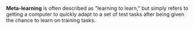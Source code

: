 **Meta-learning** is often described as "learning to learn," but simply refers to getting a computer to quickly adapt to a set of test tasks after being given the chance to learn on training tasks.